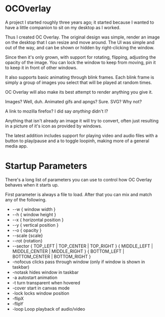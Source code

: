 # OCOverlay

A project I started roughly three years ago; it started because I wanted to have a little companion to sit on my desktop as I worked.

Thus I created OC Overlay. The original design was simple, render an image on the desktop that I can resize and move around. The UI was simple and out of the way, and can be shown or hidden by right-clicking the window.

Since then it's only grown, with support for rotating, flipping, adjusting the opacity of the image. You can lock the window to keep from moving, pin it to keep it in front of other windows.

It also supports basic animating through blink frames. Each blink frame is simply a group of images you select that will be played at random times.

OC Overlay will also make its best attempt to render anything you give it.

Images? Well, duh.
Animated gifs and apngs? Sure.
SVG? Why not?

A link to mozilla firefox? I did say _anything_ didn't I?

Anything that isn't already an image it will try to convert, often just resulting in a picture of it's icon as provided by windows.

The latest addition includes support for playing video and audio files with a button to play/pause and a to toggle loopinh, making more of a general media app.

# Startup Parameters

There's a long list of parameters you can use to control how OC Overlay behaves when it starts up.

First parameter is always a file to load. After that you can mix and match any of the following.

* --w { window width }
* --h { window height }
* --x { horizontal position }
* --y { vertical position }
* --o { opacity }
* --scale {scale}
* --rot {rotation}
* --sector { TOP_LEFT | TOP_CENTER | TOP_RIGHT }
          { MIDDLE_LEFT | MIDDLE_CENTER | MIDDLE_RIGHT }
          { BOTTOM_LEFT | BOTTOM_CENTER | BOTTOM_RIGHT }
* -nofocus clicks pass through window (only if window is shown in taskbar)
* -notask hides window in taskbar
* -a autostart animation
* -t turn transparent when hovered
* -cover start in canvas mode
* -lock locks window position
* -flipX
* -flipY
* -loop Loop playback of audio/video
